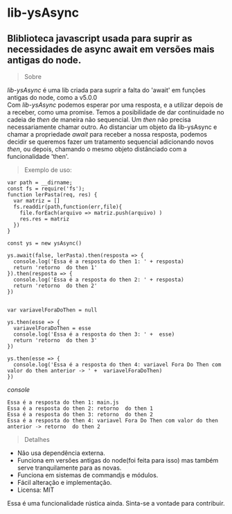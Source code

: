 # lib-ysAsync
## Bliblioteca javascript usada para suprir as necessidades de async await em versões mais antigas do node.
> Sobre

_lib-ysAsync_ é uma lib criada para suprir a falta do 'await' em funções antigas do node, como a v5.0.0 <br>
Com _lib-ysAsync_ podemos esperar por uma resposta, e a utilizar depois de a receber, como uma promise. Temos a posibilidade de dar continuidade no cadeia de _then_ de maneira não sequencial. Um _then_ não precisa necessariamente chamar outro. Ao distanciar um objeto da lib-ysAsync e chamar a propriedade _await_ para receber a nossa resposta, podemos decidir se queremos fazer um tratamento sequencial adicionando novos _then_, ou depois, chamando o mesmo objeto distânciado com a funcionalidade 'then'.

> Exemplo de uso: 
```
var path = __dirname;
const fs = require('fs');
function lerPasta(req, res) {
  var matriz = []
  fs.readdir(path,function(err,file){
    file.forEach(arquivo => matriz.push(arquivo) )
    res.res = matriz
  })
}

const ys = new ysAsync()

ys.await(false, lerPasta).then(resposta => {
  console.log('Essa é a resposta do then 1: ' + resposta)
  return 'retorno  do then 1'
}).then(resposta => {
  console.log('Essa é a resposta do then 2: ' + resposta)
  return 'retorno  do then 2'
})


var variavelForaDoThen = null

ys.then(esse => {
  variavelForaDoThen = esse
  console.log('Essa é a resposta do then 3: ' +  esse)
  return 'retorno  do then 3'
})

ys.then(esse => {
  console.log('Essa é a resposta do then 4: variavel Fora Do Then com valor do then anterior -> ' +  variavelForaDoThen)
})

```
_console_
```
Essa é a resposta do then 1: main.js
Essa é a resposta do then 2: retorno  do then 1
Essa é a resposta do then 3: retorno  do then 2
Essa é a resposta do then 4: variavel Fora Do Then com valor do then anterior -> retorno  do then 2
```

> Detalhes
* Não usa dependência externa.
* Funciona em versões antigas do node(foi feita para isso) mas também serve tranquilamente para as novas.
* Funciona em sistemas de commandjs e módulos.
* Fácil alteração e implementação.
* Licensa: MIT

Essa é uma funcionalidade rústica ainda. Sinta-se a vontade para contribuir.
